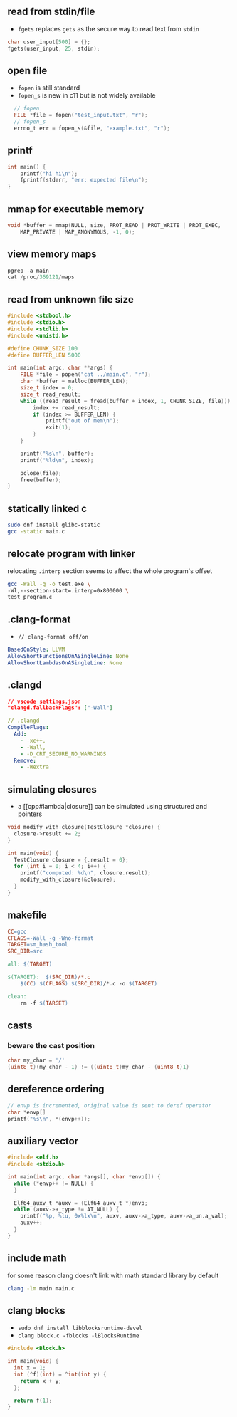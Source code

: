 
## read from stdin/file

- `fgets` replaces `gets` as the secure way to read text from `stdin`

```c
char user_input[500] = {};
fgets(user_input, 25, stdin);
```

## open file

- `fopen` is still standard
- `fopen_s` is new in c11 but is not widely available

```c
  // fopen
  FILE *file = fopen("test_input.txt", "r");
  // fopen_s
  errno_t err = fopen_s(&file, "example.txt", "r");
```
## printf

```c
int main() {
    printf("hi hi\n");
    fprintf(stderr, "err: expected file\n");
}
```

## mmap for executable memory

```c
void *buffer = mmap(NULL, size, PROT_READ | PROT_WRITE | PROT_EXEC,
    MAP_PRIVATE | MAP_ANONYMOUS, -1, 0);
```

## view memory maps

```c
pgrep -a main
cat /proc/369121/maps
```

## read from unknown file size

```c
#include <stdbool.h>
#include <stdio.h>
#include <stdlib.h>
#include <unistd.h>

#define CHUNK_SIZE 100
#define BUFFER_LEN 5000

int main(int argc, char **args) {
    FILE *file = popen("cat ../main.c", "r");
    char *buffer = malloc(BUFFER_LEN);
    size_t index = 0;
    size_t read_result;
    while ((read_result = fread(buffer + index, 1, CHUNK_SIZE, file))) {
        index += read_result;
        if (index >= BUFFER_LEN) {
            printf("out of mem\n");
            exit(1);
        }
    }

    printf("%s\n", buffer);
    printf("%ld\n", index);

    pclose(file);
    free(buffer);
}
```

## statically linked c

```sh
sudo dnf install glibc-static
gcc -static main.c
```

## relocate program with linker

relocating `.interp` section seems to affect the whole program's offset

```sh
gcc -Wall -g -o test.exe \
-Wl,--section-start=.interp=0x800000 \
test_program.c
```


## .clang-format

- `// clang-format off/on`

```yml
BasedOnStyle: LLVM
AllowShortFunctionsOnASingleLine: None
AllowShortLambdasOnASingleLine: None
```

## .clangd

```json
// vscode settings.json
"clangd.fallbackFlags": ["-Wall"]
```

```yaml
// .clangd
CompileFlags: 
  Add:
    - -xc++,
    - -Wall,
    - -D_CRT_SECURE_NO_WARNINGS
  Remove:
    - -Wextra
```

## simulating closures

- a [[cpp#lambda|closure]] can be simulated using structured and pointers

```cpp
void modify_with_closure(TestClosure *closure) {
  closure->result += 2;
}

int main(void) {
  TestClosure closure = {.result = 0};
  for (int i = 0; i < 4; i++) {
    printf("computed: %d\n", closure.result);
    modify_with_closure(&closure);
  }
}
```

## makefile

```makefile
CC=gcc
CFLAGS=-Wall -g -Wno-format
TARGET=sm_hash_tool
SRC_DIR=src

all: $(TARGET)

$(TARGET):  $(SRC_DIR)/*.c
	$(CC) $(CFLAGS) $(SRC_DIR)/*.c -o $(TARGET)

clean:
	rm -f $(TARGET)

```

## casts

### beware the cast position

```c
char my_char = '/'
(uint8_t)(my_char - 1) != ((uint8_t)my_char - (uint8_t)1)
```

## dereference ordering

```c
// envp is incremented, original value is sent to deref operator
char *envp[]
printf("%s\n", *(envp++));
```

## auxiliary vector

```c
#include <elf.h>
#include <stdio.h>

int main(int argc, char *args[], char *envp[]) {
  while (*envp++ != NULL) {
  }

  Elf64_auxv_t *auxv = (Elf64_auxv_t *)envp;
  while (auxv->a_type != AT_NULL) {
    printf("%p, %lu, 0x%lx\n", auxv, auxv->a_type, auxv->a_un.a_val);
    auxv++;
  }
}

```

## include math

for some reason clang doesn't link with math standard library by default

```sh
clang -lm main main.c
```

## clang blocks

- `sudo dnf install libblocksruntime-devel`
- `clang block.c -fblocks -lBlocksRuntime`

```c
#include <Block.h>

int main(void) {
  int x = 1;
  int (^f)(int) = ^int(int y) {
    return x + y;
  };

  return f(1);
}
```
